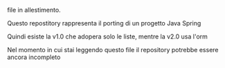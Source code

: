 file in allestimento.

Questo repostitory rappresenta il porting di un progetto Java Spring

Quindi esiste la v1.0 che adopera solo le liste, mentre la v2.0 usa l'orm

Nel momento in cui stai leggendo questo file il repository potrebbe essere ancora incompleto